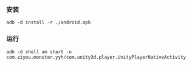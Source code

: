 ### 安装
```
adb -d install -r ./android.apk
```

### 运行
```
adb -d shell am start -n com.ziyou.monster.yyh/com.unity3d.player.UnityPlayerNativeActivity
```